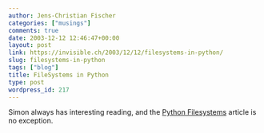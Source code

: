 ```yaml
---
author: Jens-Christian Fischer
categories: ["musings"]
comments: true
date: 2003-12-12 12:46:47+00:00
layout: post
link: https://invisible.ch/2003/12/12/filesystems-in-python/
slug: filesystems-in-python
tags: ["blog"]
title: FileSystems in Python
type: post
wordpress_id: 217
---
```


Simon always has interesting reading, and the [Python Filesystems](https://simon.incutio.com/archive/2003/12/10/pythonFilesystems) article is no exception.
